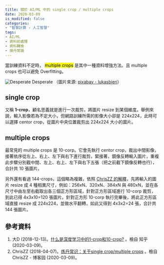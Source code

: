 ```yaml
---
title: 關於 AI/ML 中的 single crop / multiple crops
date: 2020-03-09
is_modified: false
categories:
- "智慧計算 › 人工智慧"
tags:
- AI/ML
- 資料前處理
- 資料轉換
- 煉丹常識
--- 
```


當訓練資料不足時， <mark>multiple crops</mark> 是其中一種資料增強方法。且 multiple crops 也可以避免 Overfitting。
<!--more-->

<p class="illustration">
    <img src="https://i.imgur.com/EUxkmxF.png" alt="Desperate">
    Desperate （圖片來源: <a href="https://pixabay.com/photos/youtuber-blogger-screenwriter-2838945/">pixabay - lukasbieri</a>）
</p>



## single crop
又稱 **1-crop**，顧名思義就是進行一次裁剪，將圖片 resize 到某個維度。舉例來說，輸入影像若為不定大小，但網路訓練所需的影像大小卻是 224x224，此時可以選擇 centor crop，從圖片中央位置裁剪出 224x224 大小的圖片。



## multiple crops
最常見的 multiple crops 是 10-corp。它會先執行 centor crop，裁出中間影像，接著依序從左上、右上、左下與右下進行裁剪，緊接著，鏡像反轉輸入圖片，重複此步驟分別截中間、左上、右上、左下與右下五張（把之前截下鏡像反轉也行），合計共 10 張圖片。

<p class="paragraph-spacing"></p> 

另外還有看過 144-crops，這個略為複雜，依照 [ChrisZZ 的解釋](https://www.cnblogs.com/zjutzz/articles/8733044.html)，先將輸入的圖片 resize 成 4 種相異尺寸，例如：256xN、320xN、384xN 與 480xN，並在各尺寸中由左至右截取出各三個正方形區域，針對正方形區域進行 10-corp 裁剪，到此已得 4x3x10=120 張圖片。針對正方形 10-corp 執行完畢後，將此正方形區域直接 resize 成 224x224，並做水平翻轉，如此又得到 4x3x2=24 張，合計共 144 張圖片。
 


## 參考資料 
1. 大D (2018-12-13)。[什么是深度学习中的1-crop和10-crop?](https://www.zhihu.com/question/58217321/answer/551019030) 。檢自 知乎 (2020-03-09)。
2. ChrisZZ (2018-04-07)。[炼丹常识：关于single crop/multiple crops](https://www.cnblogs.com/zjutzz/articles/8733044.html) 。檢自 ChrisZZ - 博客园 (2020-03-09)。

